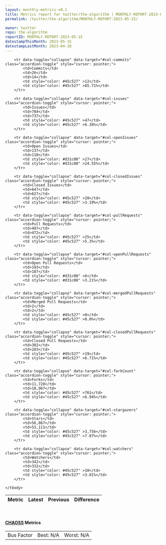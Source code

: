 ```yaml
---
layout: monthly-metrics-v0.1
title: Metrics report for twitter/the-algorithm | MONTHLY-REPORT-2023-05-15 | 2023-05-15
permalink: /twitter/the-algorithm/MONTHLY-REPORT-2023-05-15/

owner: twitter
repo: the-algorithm
reportID: MONTHLY-REPORT-2023-05-15
datestampThisMonth: 2023-05-15
datestampLastMonth: 2023-04-10
---
```



<table class="table table-condensed" style="border-collapse:collapse;">
    <thead>
    <tr>
        <th>Metric</th>
        <th>Latest</th>
        <th>Previous</th>
        <th colspan="2" style="text-align: center;">Difference</th>
    </tr>
    </thead>
    <tbody>

        <tr data-toggle="collapse" data-target="#col-commits" class="accordion-toggle" style="cursor: pointer;">
            <td>Commits</td>
            <td>26</td>
            <td>14</td>
            <td style="color: #45c527" >12</td>
            <td style="color: #45c527" >85.71%</td>
        </tr>
        
        <tr data-toggle="collapse" data-target="#col-issues" class="accordion-toggle" style="cursor: pointer;">
            <td>Issues</td>
            <td>784</td>
            <td>737</td>
            <td style="color: #45c527" >47</td>
            <td style="color: #45c527" >6.38%</td>
        </tr>
        
        <tr data-toggle="collapse" data-target="#col-openIssues" class="accordion-toggle" style="cursor: pointer;">
            <td>Open Issues</td>
            <td>137</td>
            <td>110</td>
            <td style="color: #d31c08" >27</td>
            <td style="color: #d31c08" >24.55%</td>
        </tr>
        
        <tr data-toggle="collapse" data-target="#col-closedIssues" class="accordion-toggle" style="cursor: pointer;">
            <td>Closed Issues</td>
            <td>647</td>
            <td>627</td>
            <td style="color: #45c527" >20</td>
            <td style="color: #45c527" >3.19%</td>
        </tr>
        
        <tr data-toggle="collapse" data-target="#col-pullRequests" class="accordion-toggle" style="cursor: pointer;">
            <td>Pull Requests</td>
            <td>497</td>
            <td>472</td>
            <td style="color: #45c527" >25</td>
            <td style="color: #45c527" >5.3%</td>
        </tr>
        
        <tr data-toggle="collapse" data-target="#col-openPullRequests" class="accordion-toggle" style="cursor: pointer;">
            <td>Open Pull Requests</td>
            <td>193</td>
            <td>187</td>
            <td style="color: #d31c08" >6</td>
            <td style="color: #d31c08" >3.21%</td>
        </tr>
        
        <tr data-toggle="collapse" data-target="#col-mergedPullRequests" class="accordion-toggle" style="cursor: pointer;">
            <td>Merged Pull Requests</td>
            <td>2</td>
            <td>2</td>
            <td style="color: #45c527" >0</td>
            <td style="color: #45c527" >0.0%</td>
        </tr>
        
        <tr data-toggle="collapse" data-target="#col-closedPullRequests" class="accordion-toggle" style="cursor: pointer;">
            <td>Closed Pull Requests</td>
            <td>302</td>
            <td>283</td>
            <td style="color: #45c527" >19</td>
            <td style="color: #45c527" >6.71%</td>
        </tr>
        
        <tr data-toggle="collapse" data-target="#col-forkCount" class="accordion-toggle" style="cursor: pointer;">
            <td>Forks</td>
            <td>11,728</td>
            <td>10,967</td>
            <td style="color: #45c527" >761</td>
            <td style="color: #45c527" >6.94%</td>
        </tr>
        
        <tr data-toggle="collapse" data-target="#col-stargazers" class="accordion-toggle" style="cursor: pointer;">
            <td>Stars</td>
            <td>56,867</td>
            <td>53,111</td>
            <td style="color: #45c527" >3,756</td>
            <td style="color: #45c527" >7.07%</td>
        </tr>
        
        <tr data-toggle="collapse" data-target="#col-watchers" class="accordion-toggle" style="cursor: pointer;">
            <td>Watchers</td>
            <td>342</td>
            <td>332</td>
            <td style="color: #45c527" >10</td>
            <td style="color: #45c527" >3.01%</td>
        </tr>
        
    </tbody>
</table>
<br>
<h4><a target="_blank" href="https://chaoss.community/">CHAOSS</a> Metrics</h4>

<table class="table table-condensed" style="border-collapse:collapse;">
    <tbody>
        <td>Bus Factor</td>
        <td>Best: N/A</td>
        <td>Worst: N/A</td>
    </tbody>
</table>
